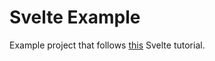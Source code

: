 # Svelte Example

Example project that follows [this](https://www.youtube.com/playlist?list=PL4cUxeGkcC9hlbrVO_2QFVqVPhlZmz7tO) Svelte tutorial.